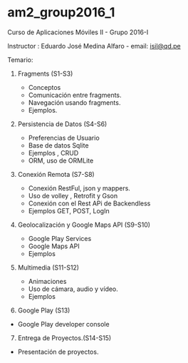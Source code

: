 # am2_group2016_1
Curso de Aplicaciones Móviles II - Grupo 2016-I

Instructor : Eduardo José Medina Alfaro - email: isil@qd.pe

Temario:

1. Fragments (S1-S3)
   - Conceptos
   - Comunicación entre fragments.
   - Navegación usando fragments.
   - Ejemplos.
   
2. Persistencia de Datos (S4-S6)
   - Preferencias de Usuario
   - Base de datos  Sqlite
   - Ejemplos , CRUD
   - ORM, uso de ORMLite
   
3. Conexión Remota (S7-S8)
   - Conexión RestFul, json y mappers.
   - Uso de volley , Retrofit y Gson
   - Conexión con el Rest APi de Backendless
   - Ejemplos GET, POST, LogIn
   
4. Geolocalización y Google Maps API (S9-S10)
   - Google Play Services 
   - Google Maps API
   - Ejemplos
   
5. Multimedia  (S11-S12)
   - Animaciones
   - Uso de cámara, audio y vídeo.
   - Ejemplos
   
6. Google Play (S13)
  - Google Play developer console
  
7. Entrega de Proyectos.(S14-S15)
  - Presentación de proyectos.


